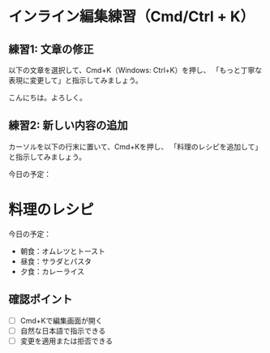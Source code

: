 # インライン編集練習（Cmd/Ctrl + K）

## 練習1: 文章の修正
以下の文章を選択して、Cmd+K（Windows: Ctrl+K）を押し、
「もっと丁寧な表現に変更して」と指示してみましょう。

 
こんにちは。よろしく。


## 練習2: 新しい内容の追加
カーソルを以下の行末に置いて、Cmd+Kを押し、
「料理のレシピを追加して」と指示してみましょう。

今日の予定：
# 料理のレシピ
今日の予定：
- 朝食：オムレツとトースト
- 昼食：サラダとパスタ
- 夕食：カレーライス


## 確認ポイント
- [ ] Cmd+Kで編集画面が開く
- [ ] 自然な日本語で指示できる
- [ ] 変更を適用または拒否できる